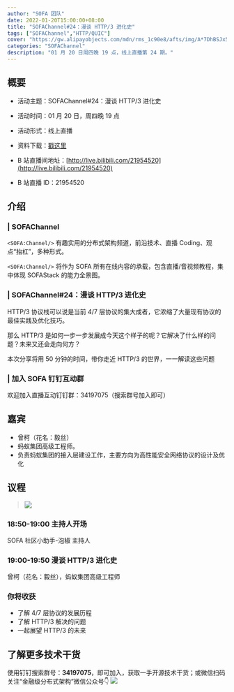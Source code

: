 ```yaml
---
author: "SOFA 团队"
date: 2022-01-20T15:00:00+08:00
title: "SOFAChannel#24：漫谈 HTTP/3 进化史"
tags: ["SOFAChannel","HTTP/QUIC"]
cover: "https://gw.alipayobjects.com/mdn/rms_1c90e8/afts/img/A*7DhBSJx5MZAAAAAAAAAAAAAAARQnAQ"
categories: "SOFAChannel"
description: "01 月 20 日周四晚 19 点，线上直播第 24 期。"
---
```


## 概要

- 活动主题：SOFAChannel#24：漫谈 HTTP/3 进化史

- 活动时间：01 月 20 日，周四晚 19 点

- 活动形式：线上直播

- 资料下载：[戳这里](https://gw.alipayobjects.com/os/bmw-prod/3c6d7642-16b3-4cc9-8968-5a2ff4ca10ad.pdf)

- B 站直播间地址：[http://live.bilibili.com/21954520](http://live.bilibili.com/21954520)

- B 站直播 ID：21954520

## 介绍

### | SOFAChannel

`<SOFA:Channel/>` 有趣实用的分布式架构频道，前沿技术、直播 Coding、观点“抬杠”，多种形式。

`<SOFA:Channel/>` 将作为 SOFA 所有在线内容的承载，包含直播/音视频教程，集中体现 SOFAStack 的能力全景图。

### | SOFAChannel#24：漫谈 HTTP/3 进化史

HTTP/3 协议栈可以说是当前 4/7 层协议的集大成者，它浓缩了大量现有协议的最佳实践及优化技巧。

那么 HTTP/3 是如何一步一步发展成今天这个样子的呢？它解决了什么样的问题？未来又还会走向何方？

本次分享将用 50 分钟的时间，带你走近 HTTP/3 的世界，一一解读这些问题

### | 加入 SOFA 钉钉互动群

欢迎加入直播互动钉钉群：34197075（搜索群号加入即可）

## 嘉宾

- 曾柯（花名：毅丝）
- 蚂蚁集团高级工程师。
- 负责蚂蚁集团的接入层建设工作，主要方向为高性能安全网络协议的设计及优化

## 议程
> ![](https://gw.alipayobjects.com/mdn/rms_1c90e8/afts/img/A*YuaoS5ioB_8AAAAAAAAAAAAAARQnAQ)

### 18:50-19:00  主持人开场

SOFA 社区小助手-泡椒 主持人

### 19:00-19:50 漫谈 HTTP/3 进化史

曾柯（花名：毅丝），蚂蚁集团高级工程师

### 你将收获

- 了解 4/7 层协议的发展历程
- 了解 HTTP/3 解决的问题
- 一起展望 HTTP/3 的未来

## 了解更多技术干货

使用钉钉搜索群号：**34197075**，即可加入，获取一手开源技术干货；或微信扫码关注“金融级分布式架构”微信公众号👇
![](https://gw.alipayobjects.com/mdn/rms_1c90e8/afts/img/A*gT8sT7fFmNoAAAAAAAAAAAAAARQnAQ)

